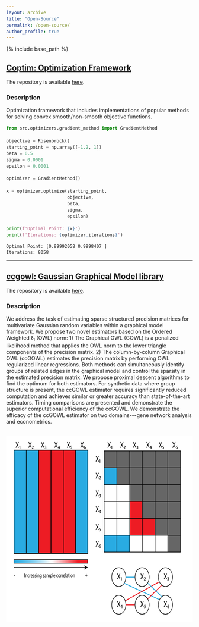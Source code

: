 ```yaml
---
layout: archive
title: "Open-Source"
permalink: /open-source/
author_profile: true
---
```


{% include base_path %}

## [Coptim: Optimization Framework](https://cmazzaanthony.github.io/coptim/)

The repository is available [here](https://github.com/cmazzaanthony/coptim).

### Description
Optimization framework that includes implementations of popular methods
for solving convex smooth/non-smooth objective functions.

```python
from src.optimizers.gradient_method import GradientMethod

objective = Rosenbrock()
starting_point = np.array([-1.2, 1])
beta = 0.5
sigma = 0.0001
epsilon = 0.0001

optimizer = GradientMethod()

x = optimizer.optimize(starting_point,
                       objective,
                       beta,
                       sigma,
                       epsilon)

print(f'Optimal Point: {x}')
print(f'Iterations: {optimizer.iterations}')
```

```
Optimal Point: [0.99992058 0.9998407 ]
Iterations: 8058
```

----

## [ccgowl: Gaussian Graphical Model library](https://cmazzaanthony.github.io/ccgowl/)

The repository is available [here](https://github.com/cmazzaanthony/ccgowl).

### Description
We address the task of estimating sparse structured precision matrices for multivariate Gaussian random variables within a graphical model
framework. We propose two novel estimators based on the Ordered Weighted $\ell_1$ (OWL) norm: 1) The Graphical OWL (GOWL) is a penalized likelihood method that applies the OWL norm to the lower triangle components of the precision matrix. 2) The column-by-column Graphical OWL (ccGOWL) estimates the precision matrix by performing OWL regularized linear regressions. Both methods can simultaneously identify groups of related edges in the graphical model and control the sparsity in the estimated precision matrix. We propose proximal descent algorithms to find the optimum for both estimators. For synthetic data where group structure is present, the ccGOWL estimator requires significantly reduced computation and achieves similar or greater accuracy than state-of-the-art estimators. Timing comparisons are presented and demonstrate the superior computational efficiency of the ccGOWL. We demonstrate the efficacy of the ccGOWL estimator on two domains---gene network analysis and econometrics.

<br/><img src='/images/fig_groups-01.png' width="100%" height="500">
